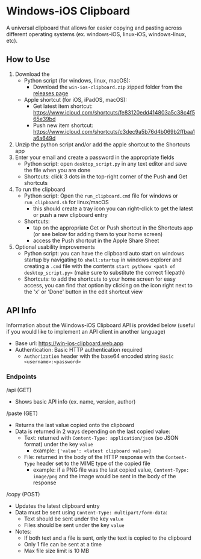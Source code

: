 # Windows-iOS Clipboard

A universal clipboard that allows for easier copying and pasting across different operating systems (ex. windows-iOS, linux-iOS, windows-linux, etc).

## How to Use
1. Download the
   - Python script (for windows, linux, macOS):
     - Download the ```win-ios-clipboard.zip``` zipped folder from the [releases page](https://github.com/jonathanjma/windows-ios-clipboard/releases/latest)
   - Apple shortcut (for iOS, iPadOS, macOS):
     - Get latest item shortcut: https://www.icloud.com/shortcuts/fe83120edd414803a5c38c4f565e39bd
     - Push new item shortcut: https://www.icloud.com/shortcuts/c3dec9a5b76d4b069b2ffbaa1a6a649d
2. Unzip the python script and/or add the apple shortcut to the Shortcuts app
3. Enter your email and create a password in the appropriate fields
   - Python script: open ```desktop_script.py``` in any text editor and save the file when you are done
   - Shortcuts: click 3 dots in the top-right corner of the Push **and** Get shortcuts
4. To run the clipboard
   - Python script: Open the ```run_clipboard.cmd``` file for windows or ```run_clipboard.sh``` for linux/macOS
     - this should create a tray icon you can right-click to get the latest or push a new clipboard entry
   - Shortcuts: 
     - tap on the appropriate Get or Push shortcut in the Shortcuts app (or see below for adding them to your home screen)
     - access the Push shortcut in the Apple Share Sheet
5. Optional usability improvements
   - Python script: you can have the clipboard auto start on windows startup by navigating to ```shell:startup``` in windows explorer and creating a ```.cmd``` file with the contents ```start pythonw <path of desktop_script.py>``` (make sure to substitute the correct filepath)
   - Shortcuts: to add the shortcuts to your home screen for easy access, you can find that option by clicking on the icon right next to the 'x' or 'Done' button in the edit shortcut view

## API Info
Information about the Windows-iOS Clipboard API is provided below 
(useful if you would like to implement an API client in another language)

- Base url: https://win-ios-clipboard.web.app
- Authentication: Basic HTTP authentication required 
  - ```Authorization``` header with the base64 encoded string ```Basic <username>:<password>```

### Endpoints
/api (GET)
- Shows basic API info (ex. name, version, author)

/paste (GET)
- Returns the last value copied onto the clipboard
- Data is returned in 2 ways depending on the last copied value:
  - Text: returned with ```Content-Type: application/json``` (so JSON format) under the key ```value```
    - example: ```{'value': <latest clipboard value>}```
  - File: returned in the body of the HTTP response with the ```Content-Type``` header set to the MIME type of the copied file
    - example: if a PNG file was the last copied value, ```Content-Type: image/png``` and the image would be sent in the body of the response

/copy (POST)
- Updates the latest clipboard entry
- Data must be sent using ```Content-Type: multipart/form-data```:
  - Text should be sent under the key ```value```
  - Files should be sent under the key ```value```
- Notes:
  - If both text and a file is sent, only the text is copied to the clipboard
  - Only 1 file can be sent at a time
  - Max file size limit is 10 MB